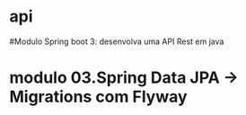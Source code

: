 # api

#Modulo Spring boot 3: desenvolva uma API Rest em java
# modulo 03.Spring Data JPA -> Migrations com Flyway
